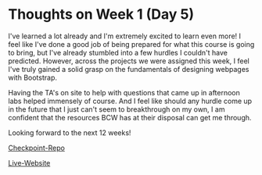 # Thoughts on Week 1 (Day 5)

I've learned a lot already and I'm extremely excited to learn even more! I feel like I've done a good job of being prepared for what this course is going to bring, but I've already stumbled into a few hurdles I couldn't have predicted. However, across the projects we were assigned this week, I feel I've truly gained a solid grasp on the fundamentals of designing webpages with Bootstrap.

Having the TA's on site to help with questions that came up in afternoon labs helped immensely of course. And I feel like should any hurdle come up in the future that I just can't seem to breakthrough on my own, I am confident that the resources BCW has at their disposal can get me through.

Looking forward to the next 12 weeks!

[Checkpoint-Repo](https://github.com/CyberTomB/checkpoint-week1)

[Live-Website](https://cybertomb.github.io/checkpoint-week1/)